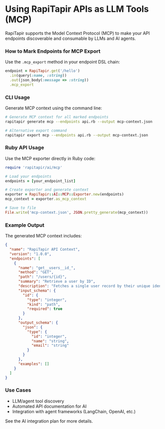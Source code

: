 # Using RapiTapir APIs as LLM Tools (MCP)

RapiTapir supports the Model Context Protocol (MCP) to make your API endpoints discoverable and consumable by LLMs and AI agents.

### How to Mark Endpoints for MCP Export

Use the `.mcp_export` method in your endpoint DSL chain:

```ruby
endpoint = RapiTapir.get('/hello')
  .in(query(:name, :string))
  .out(json_body(:message => :string))
  .mcp_export
```

### CLI Usage

Generate MCP context using the command line:

```bash
# Generate MCP context for all marked endpoints
rapitapir generate mcp --endpoints api.rb --output mcp-context.json

# Alternative export command
rapitapir export mcp --endpoints api.rb --output mcp-context.json
```

### Ruby API Usage

Use the MCP exporter directly in Ruby code:

```ruby
require 'rapitapir/ai/mcp'

# Load your endpoints
endpoints = [your_endpoint_list]

# Create exporter and generate context
exporter = RapiTapir::AI::MCP::Exporter.new(endpoints)
mcp_context = exporter.as_mcp_context

# Save to file
File.write('mcp-context.json', JSON.pretty_generate(mcp_context))
```

### Example Output

The generated MCP context includes:

```json
{
  "name": "RapiTapir API Context",
  "version": "1.0.0",
  "endpoints": [
    {
      "name": "get__users__id_",
      "method": "GET", 
      "path": "/users/{id}",
      "summary": "Retrieve a user by ID",
      "description": "Fetches a single user record by their unique identifier",
      "input_schema": {
        "id": {
          "type": "integer",
          "kind": "path",
          "required": true
        }
      },
      "output_schema": {
        "json": {
          "type": {
            "id": "integer",
            "name": "string",
            "email": "string"
          }
        }
      },
      "examples": []
    }
  ]
}
```

### Use Cases
- LLM/agent tool discovery
- Automated API documentation for AI
- Integration with agent frameworks (LangChain, OpenAI, etc.)

See the AI integration plan for more details.
